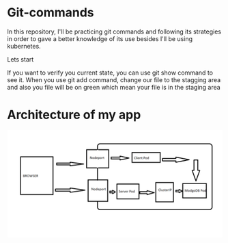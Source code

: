 # Git-commands
In this repository, I'll be practicing git commands and following its strategies in order to gave a better knowledge of its use besides I'll be using kubernetes.

Lets start 

If you want to verify you current state, you can use git show command to see it.
When you use git add command, change our file to the stagging area and also you file will be on green which mean
your file is in the staging area


# Architecture of my app
![alt text](architecture.png)

